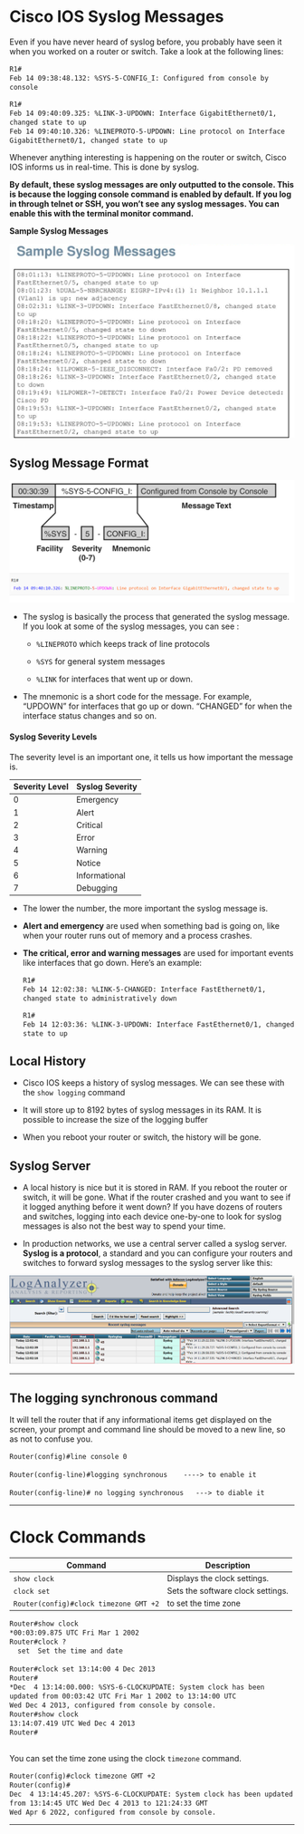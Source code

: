 # Cisco IOS Syslog Messages

Even if you have never heard of syslog before, you probably have seen it when you worked on a router or switch. Take a look at the following lines:

```
R1#
Feb 14 09:38:48.132: %SYS-5-CONFIG_I: Configured from console by console
```
```
R1#
Feb 14 09:40:09.325: %LINK-3-UPDOWN: Interface GigabitEthernet0/1, changed state to up
Feb 14 09:40:10.326: %LINEPROTO-5-UPDOWN: Line protocol on Interface GigabitEthernet0/1, changed state to up
```
Whenever anything interesting is happening on the router or switch, Cisco IOS informs us in real-time. This is done by syslog.

**By default, these syslog messages are only outputted to the console. This is because the logging console command is enabled by default. If you log in through telnet or SSH, you won’t see any syslog messages. You can enable this with the terminal monitor command.**

**Sample Syslog Messages**

![Sample Syslog Messages](imgs/sample-Syslog-messages.png)

## Syslog Message Format

![Syslog Message Format](imgs/Syslog-Message-Format.png)

- The syslog is basically the process that generated the syslog message. If you look at some of the syslog messages, you can see :

   - `%LINEPROTO` which keeps track of line protocols

   -  `%SYS` for general system messages 

   -  `%LINK` for interfaces that went up or down.


- The mnemonic is a short code for the message. For example, “UPDOWN” for interfaces that go up or down. “CHANGED” for when the interface status changes and so on.

#### Syslog Severity Levels

The severity level is an important one, it tells us how important the message is. 

| Severity Level| Syslog Severity|
|--|--|
|0| Emergency|
|1| Alert|
|2| Critical|
|3| Error|
|4| Warning|
|5| Notice|
|6| Informational|
|7| Debugging|

- The lower the number, the more important the syslog message is. 

- **Alert and emergency** are used when something bad is going on, like when your router runs out of memory and a process crashes. 

- **The critical, error and warning messages** are used for important events like interfaces that go down. Here’s an example:

     ```
     R1#
     Feb 14 12:02:38: %LINK-5-CHANGED: Interface FastEthernet0/1, changed state to administratively down
     ```

     ```
     R1#
     Feb 14 12:03:36: %LINK-3-UPDOWN: Interface FastEthernet0/1, changed state to up
     ```

## Local History

- Cisco IOS keeps a history of syslog messages. We can see these with the `show logging` command
 
- It will store up to 8192 bytes of syslog messages in its RAM. It is possible to increase the size of the logging buffer

- When you reboot your router or switch, the history will be gone.

## Syslog Server

 - A local history is nice but it is stored in RAM. If you reboot the router or switch, it will be gone. What if the router crashed and you want to see if it logged anything before it went down? If you have dozens of routers and switches, logging into each device one-by-one to look for syslog messages is also not the best way to spend your time.

- In production networks, we use a central server called a syslog server. **Syslog is a protocol**, a standard and you can configure your routers and switches to forward syslog messages to the syslog server like this:

![syslog-server](imgs/syslog-server.png)

--------------------------------------------

## The logging synchronous command

It will tell the router that if any informational items get displayed on the screen, your prompt and command line should be moved to a new line, so as not to confuse you.

```
Router(config)#line console 0

Router(config-line)#logging synchronous    ----> to enable it

Router(config-line)# no logging synchronous   ---> to diable it
````

--------------------------------------------


# Clock Commands 

|Command|Description|
|--|--|
|`show clock`|Displays the clock settings.|
|`clock set`|Sets the software clock settings.|
|`Router(config)#clock timezone GMT +2`|to set the time zone|

```
Router#show clock
*00:03:09.875 UTC Fri Mar 1 2002
Router#clock ?
  set  Set the time and date

Router#clock set 13:14:00 4 Dec 2013
Router#
*Dec  4 13:14:00.000: %SYS-6-CLOCKUPDATE: System clock has been updated from 00:03:42 UTC Fri Mar 1 2002 to 13:14:00 UTC 
Wed Dec 4 2013, configured from console by console.
Router#show clock
13:14:07.419 UTC Wed Dec 4 2013
Router#


````

You can set the time zone using the clock `timezone` command. 

```
Router(config)#clock timezone GMT +2
Router(config)#
Dec  4 13:14:45.207: %SYS-6-CLOCKUPDATE: System clock has been updated from 13:14:45 UTC Wed Dec 4 2013 to 121:24:33 GMT 
Wed Apr 6 2022, configured from console by console.

```

----------------
